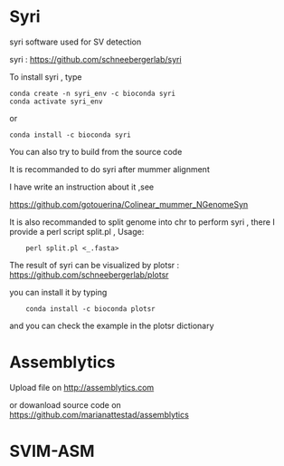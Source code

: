 # Syri
syri software used for SV detection

syri : https://github.com/schneebergerlab/syri

To install syri , type

    conda create -n syri_env -c bioconda syri
    conda activate syri_env
or

    conda install -c bioconda syri

You can also try to build from the source code

It is recommanded to do syri after mummer alignment

I have write an instruction about it ,see

https://github.com/gotouerina/Colinear_mummer_NGenomeSyn

It is also recommanded to split genome into chr to perform syri , there I provide a perl script split.pl , Usage:

        perl split.pl <_.fasta>
 
The result of syri can be visualized by plotsr : https://github.com/schneebergerlab/plotsr

you can install it by typing 

        conda install -c bioconda plotsr 

and you can check the example in the plotsr dictionary


#   Assemblytics

Upload file on http://assemblytics.com

or dowanload source code on https://github.com/marianattestad/assemblytics

#   SVIM-ASM


